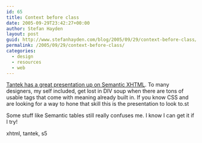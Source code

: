 ```yaml
---
id: 65
title: Context before class
date: 2005-09-29T23:42:27+00:00
author: Stefan Hayden
layout: post
guid: http://www.stefanhayden.com/blog/2005/09/29/context-before-class/
permalink: /2005/09/29/context-before-class/
categories:
  - design
  - resources
  - web
---
```

<a href="http://tantek.com/presentations/2005/09/elements-of-xhtml/">Tantek has a great presentation up on Semantic XHTML</a>. To many designers, my self included, get lost in DIV soup when there are tons of usable tags that come with meaning already built in. If you know CSS and are looking for a way to hone that skill this is the presentation to look to.st

Some stuff like Semantic tables still really confuses me. I know I can get it if I try!

<tags>xhtml, tantek, s5</tags>